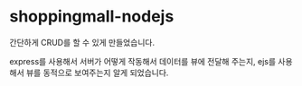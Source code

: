 # shoppingmall-nodejs

간단하게 CRUD를 할 수 있게 만들었습니다.

express를 사용해서 서버가 어떻게 작동해서 데이터를 뷰에 전달해 주는지,
ejs를 사용해서 뷰를 동적으로 보여주는지 알게 되었습니다. 
